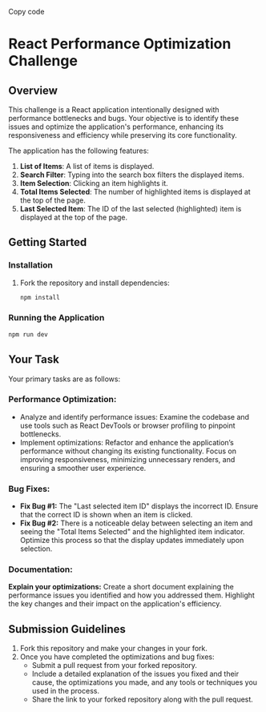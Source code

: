 
Copy code
# React Performance Optimization Challenge

## Overview

This challenge is a React application intentionally designed with performance bottlenecks and bugs. Your objective is to identify these issues and optimize the application's performance, enhancing its responsiveness and efficiency while preserving its core functionality.

The application has the following features:
1. **List of Items**: A list of items is displayed.
2. **Search Filter**: Typing into the search box filters the displayed items.
3. **Item Selection**: Clicking an item highlights it.
4. **Total Items Selected**: The number of highlighted items is displayed at the top of the page.
5. **Last Selected Item**: The ID of the last selected (highlighted) item is displayed at the top of the page.


## Getting Started

### Installation

1. Fork the repository and install dependencies:

   ```bash
   npm install
   ```

### Running the Application
```bash
npm run dev
```

## Your Task
Your primary tasks are as follows:

### Performance Optimization:
- Analyze and identify performance issues: Examine the codebase and use tools such as React DevTools or browser profiling to pinpoint bottlenecks.
- Implement optimizations: Refactor and enhance the application’s performance without changing its existing functionality. Focus on improving responsiveness, minimizing unnecessary renders, and ensuring a smoother user experience.

### Bug Fixes:
- **Fix Bug #1:** The "Last selected item ID" displays the incorrect ID. Ensure that the correct ID is shown when an item is clicked.
- **Fix Bug #2:** There is a noticeable delay between selecting an item and seeing the "Total Items Selected" and the highlighted item indicator. Optimize this process so that the display updates immediately upon selection.

### Documentation:
**Explain your optimizations:** Create a short document explaining the performance issues you identified and how you addressed them. Highlight the key changes and their impact on the application's efficiency.

## Submission Guidelines
1. Fork this repository and make your changes in your fork.
2. Once you have completed the optimizations and bug fixes:
    - Submit a pull request from your forked repository.
    - Include a detailed explanation of the issues you fixed and their cause, the optimizations you made, and any tools or techniques you used in the process.
    - Share the link to your forked repository along with the pull request.
